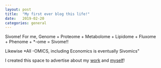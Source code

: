 ```yaml
---
layout: post
title:  "My first ever blog this life!"
date:   2019-02-20
categories: general
---
```


Sivome! For me, Genome + Proteome + Metabolome + Lipidome + Fluxome + Phenome + *-ome = Sivome!!

Likewise *All -OMICS, including Economics is eventually Sivomics"

I created this space to advertise about my [work](https://sivome.github.io/) and [myself](https://sivome.github.io/cv/)!
